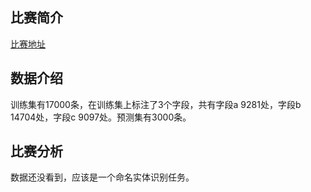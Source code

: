 ## 比赛简介

[比赛地址](https://www.biendata.com/competition/datagrand/data/)

## 数据介绍

训练集有17000条，在训练集上标注了3个字段，共有字段a 9281处，字段b 14704处，字段c 9097处。预测集有3000条。

## 比赛分析

数据还没看到，应该是一个命名实体识别任务。